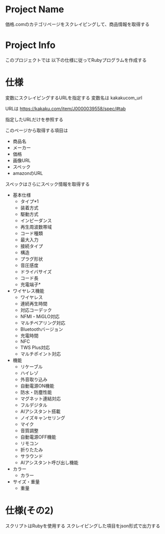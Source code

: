 # Project Name

価格.comのカテゴリページをスクレイピングして、商品情報を取得する

# Project Info

このプロジェクトでは
以下の仕様に従ってRubyプログラムを作成する

# 仕様

変数にスクレイピングするURLを指定する
変数名は
kakakucom_url

URLは
https://kakaku.com/item/J0000039558/spec/#tab

指定したURLだけを参照する

このページから取得する項目は
* 商品名
* メーカー
* 価格
* 画像URL
* スペック
* amazonのURL

スペックはさらにスペック情報を取得する
* 基本仕様
  * タイプ*1
  * 装着方式
  * 駆動方式
  * インピーダンス
  * 再生周波数帯域
  * コード種類
  * 最大入力
  * 接続タイプ
  * 構造
  * プラグ形状
  * 音圧感度
  * ドライバサイズ
  * コード長
  * 充電端子*
* ワイヤレス機能
  * ワイヤレス
  * 連続再生時間
  * 対応コーデック
  * NFMI・MiGLO対応
  * マルチペアリング対応
  * Bluetoothバージョン
  * 充電時間
  * NFC
  * TWS Plus対応
  * マルチポイント対応
* 機能
  * リケーブル
  * ハイレゾ
  * 外音取り込み
  * 自動電源ON機能
  * 防水・防塵性能
  * マグネット連結対応
  * フルデジタル
  * AIアシスタント搭載
  * ノイズキャンセリング
  * マイク
  * 音質調整
  * 自動電源OFF機能
  * リモコン
  * 折りたたみ
  * サラウンド
  * AIアシスタント呼び出し機能
* カラー
  * カラー
* サイズ・重量
  * 重量

# 仕様(その2)
スクリプトはRubyを使用する
スクレイピングした項目をjson形式で出力する
